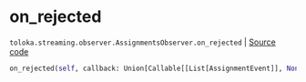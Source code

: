 # on_rejected
`toloka.streaming.observer.AssignmentsObserver.on_rejected` | [Source code](https://github.com/Toloka/toloka-kit/blob/v1.0.1/src/streaming/observer.py#L392)

```python
on_rejected(self, callback: Union[Callable[[List[AssignmentEvent]], None], Callable[[List[AssignmentEvent]], Awaitable[None]]])
```


